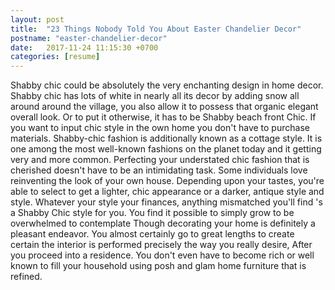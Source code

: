 ```yaml
---
layout: post
title:  "23 Things Nobody Told You About Easter Chandelier Decor"
postname: "easter-chandelier-decor"
date:   2017-11-24 11:15:30 +0700
categories: [resume]
---
```

Shabby chic could be absolutely the very enchanting design in home decor. Shabby chic has lots of white in nearly all its decor by adding snow all around around the village, you also allow it to possess that organic elegant overall look. Or to put it otherwise, it has to be Shabby beach front Chic. If you want to input chic style in the own home you don't have to purchase materials. Shabby-chic fashion is additionally known as a cottage style. It is one among the most well-known fashions on the planet today and it getting very and more common. Perfecting your understated chic fashion that is cherished doesn't have to be an intimidating task. Some individuals love reinventing the look of your own house. Depending upon your tastes, you're able to select to get a lighter, chic appearance or a darker, antique style and style. Whatever your style your finances, anything mismatched you'll find 's a Shabby Chic style for you. You find it possible to simply grow to be overwhelmed to contemplate Though decorating your home is definitely a pleasant endeavor. You almost certainly go to great lengths to create certain the interior is performed precisely the way you really desire, After you proceed into a residence. You don't even have to become rich or well known to fill your household using posh and glam home furniture that is refined.
